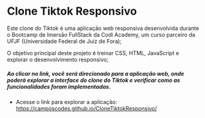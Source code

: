 # Clone Tiktok Responsivo

  Este clone do Tiktok é uma aplicação web responsiva desenvolvida durante o Bootcamp de Imersão FullStack da Codi Academy, um curso parceiro da UFJF (Universidade Federal de Juiz de Fora);

   O objetivo principal deste projeto é treinar CSS, HTML, JavaScript e explorar o desenvolvimento responsivo;

##### Ao clicar no link, você será direcionado para a aplicação web, onde poderá explorar a interface do clone do Tiktok e verificar como as funcionalidades foram implementadas.
-   Acesse o link para explorar a aplicação: https://camposcodes.github.io/CloneTiktokResponsivo/
